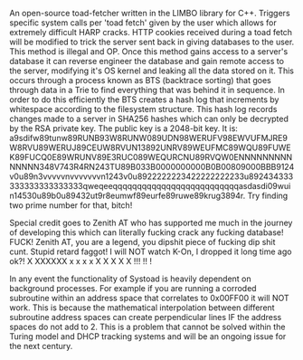 An open-source toad-fetcher written in the LIMBO library for C++. Triggers specific system calls per 'toad fetch' given by the user which allows for extremely difficult HARP cracks. HTTP cookies received during a toad fetch will be modified to trick the server sent back in giving databases to the user. This method is illegal and OP. Once this method gains access to a server's database it can reverse engineer the database and gain remote access to the server, modifying it's OS kernel and leaking all the data stored on it. This occurs through a process known as BTS (backtrace sorting) that goes through data in a Trie to find everything that was behind it in sequence. In order to do this efficiently the BTS creates a hash log that increments by whitespace according to the filesystem structure. This hash log records changes made to a server in SHA256 hashes which can only be decrypted by the RSA private key. The public key is a 2048-bit key. It is: a9sdifw89tunw89RUNB93W8RUNW089UDN98WERUFV98EWVUFMJRE9W8RVU89WERUJ89CEUW8RVUN13892UNRV89WEUFMC89WQU89FUWEK89FUCQ0E89WRUNV89E3RUC089WEQURCNU89RVQW0ENNNNNNNNNNNNNN348V743R4RN243TU89B033B0000000000B0B00809000BBB9124v0u89n3vvvvvnvvvvvvvn1243v0u8922222223422222222233u892434333333333333333333qweqeeqqqqqqqqqqqqqqqqqqqqqqqqqqasdasdi09wuin14530u89b0u89432ut9r8eumwf89eurfe89ruwe89krug3894r. Try finding two prime number for that, bitch!

Special credit goes to Zenith AT who has supported me much in the journey of developing this which can literally fucking crack any fucking database! FUCK! Zenith AT, you are a legend, you dipshit piece of fucking dip shit cunt. Stupid retard faggot! I will NOT watch K-On, I dropped it long time ago ok?! X
XXXXXX
x
x
x
x
X
X
X
X
X
!!!
!!
!

In any event the functionality of Systoad is heavily dependent on background processes. For example if you are running a corroded subroutine within an address space that correlates to 0x00FF00 it will NOT work. This is because the mathematical interpolation between different subroutine address spaces can create perpendicular lines IF the address spaces do not add to 2. This is a problem that cannot be solved within the Turing model and DHCP tracking systems and will be an ongoing issue for the next century.
